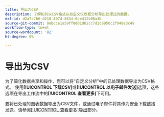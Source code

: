 ```yaml
---
title: 导出为CSV
description: 了解如何以CSV格式从自定义仪表板分析导出处理过的数据。
exl-id: d2a7c7b6-d218-4974-8634-6ce412b98a3b
source-git-commit: 0ebcce1a59ff0d01d02cc7d2c9950c2f949a3c49
workflow-type: tm+mt
source-wordcount: '82'
ht-degree: 0%

---
```


# 导出为CSV

为了简化数据共享和操作，您可以将“自定义分析”中的已处理数据导出为CSV格式。 使用&#x200B;**[!UICONTROL 下载CSV]**&#x200B;或&#x200B;**[!UICONTROL 以电子邮件发送]**&#x200B;选项，这些选项在导出工作流中的&#x200B;**[!UICONTROL 查看更多]**&#x200B;下可用。

要将已处理的图表数据导出为CSV文件，或通过电子邮件将其作为安全下载链接发送，请参阅[[!UICONTROL 查看更多]导出](./view-more.md#export)部分。
